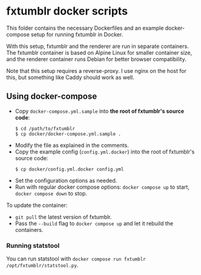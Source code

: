 # fxtumblr docker scripts

This folder contains the necessary Dockerfiles and an example docker-compose setup for running fxtumblr in Docker.

With this setup, fxtumblr and the renderer are run in separate containers. The fxtumblr container is based on Alpine Linux for smaller container size, and the renderer container runs Debian for better browser compatibility.

Note that this setup requires a reverse-proxy. I use nginx on the host for this, but something like Caddy should work as well.

## Using docker-compose

- Copy `docker-compose.yml.sample` into **the root of fxtumblr's source code**:
  ```
  $ cd /path/to/fxtumblr
  $ cp docker/docker-compose.yml.sample .
  ```
- Modify the file as explained in the comments.
- Copy the example config (`config.yml.docker`) into the root of fxtumblr's source code:
  ```
  $ cp docker/config.yml.docker config.yml
  ```
- Set the configuration options as needed.
- Run with regular docker compose options: `docker compose up` to start, `docker compose down` to stop.

To update the container:

- `git pull` the latest version of fxtumblr.
- Pass the `--build` flag to `docker compose up` and let it rebuild the containers.

### Running statstool

You can run statstool with `docker compose run fxtumblr /opt/fxtumblr/statstool.py`.
